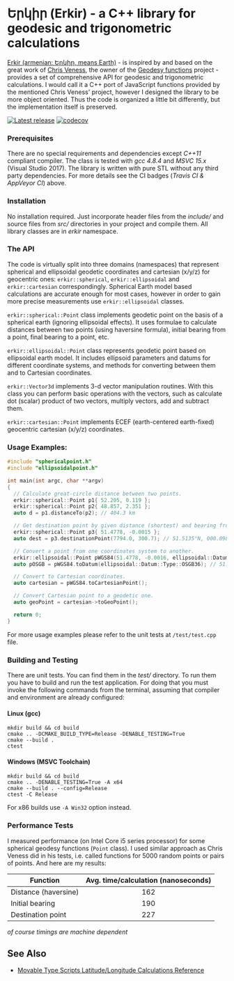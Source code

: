 # Երկիր (Erkir) - a C++ library for geodesic and trigonometric calculations

[Erkir (armenian: Երկիր, means Earth)](https://github.com/vahancho/erkir) - is inspired
by and based on the great work of [Chris Veness](https://github.com/chrisveness),
the owner of the [Geodesy functions](https://github.com/chrisveness/geodesy)
project - provides a set of comprehensive API for geodesic and trigonometric calculations.
I would call it a C++ port of JavaScript functions provided by the mentioned Chris Veness' project,
however I designed the library to be more object oriented. Thus the code is organized a
little bit differently, but the implementation itself is preserved.

[![Latest release](https://img.shields.io/github/v/release/vahancho/erkir?include_prereleases)](https://github.com/vahancho/erkir/releases)
[![codecov](https://codecov.io/gh/vahancho/erkir/branch/master/graph/badge.svg)](https://codecov.io/gh/vahancho/erkir)

### Prerequisites

There are no special requirements and dependencies except *C++11* compliant compiler.
The class is tested with *gcc 4.8.4* and *MSVC 15.x* (Visual Studio 2017).
The library is written with pure STL without any third party dependencies.
For more details see the CI badges (*Travis CI & AppVeyor CI*) above.

### Installation

No installation required. Just incorporate header files from the *include/* and
source files from *src/* directories in your project and compile them. All library
classes are in *erkir* namespace.

### The API

The code is virtually split into three domains (namespaces) that represent spherical
and ellipsoidal geodetic coordinates and cartesian (x/y/z) for geocentric ones:
`erkir::spherical`, `erkir::ellipsoidal` and `erkir::cartesian` correspondingly.
Spherical Earth model based calculations are accurate enough for most cases, however
in order to gain more precise measurements use `erkir::ellipsoidal` classes.

`erkir::spherical::Point` class implements geodetic point on the basis of a spherical
earth (ignoring ellipsoidal effects). It uses formulae to calculate distances between
two points (using haversine formula), initial bearing from a point, final bearing to a point, etc.

`erkir::ellipsoidal::Point` class represents geodetic point based on ellipsoidal
earth model. It includes ellipsoid parameters and datums for different coordinate
systems, and methods for converting between them and to Cartesian coordinates.

`erkir::Vector3d` implements 3-d vector manipulation routines. With this class you
can perform basic operations with the vectors, such as calculate dot (scalar) product
of two vectors, multiply vectors, add and subtract them.

`erkir::cartesian::Point` implements ECEF (earth-centered earth-fixed) geocentric
cartesian (x/y/z) coordinates.

### Usage Examples:

```cpp
#include "sphericalpoint.h"
#include "ellipsoidalpoint.h"

int main(int argc, char **argv)
{
  // Calculate great-circle distance between two points.
  erkir::spherical::Point p1{ 52.205, 0.119 };
  erkir::spherical::Point p2{ 48.857, 2.351 };
  auto d = p1.distanceTo(p2); // 404.3 km

  // Get destination point by given distance (shortest) and bearing from start point.
  erkir::spherical::Point p3{ 51.4778, -0.0015 };
  auto dest = p3.destinationPoint(7794.0, 300.7); // 51.5135°N, 000.0983°W

  // Convert a point from one coordinates system to another.
  erkir::ellipsoidal::Point pWGS84(51.4778, -0.0016, ellipsoidal::Datum::Type::WGS84);
  auto pOSGB = pWGS84.toDatum(ellipsoidal::Datum::Type::OSGB36); // 51.4778°N, 000.0000°E

  // Convert to Cartesian coordinates.
  auto cartesian = pWGS84.toCartesianPoint();

  // Convert Cartesian point to a geodetic one.
  auto geoPoint = cartesian->toGeoPoint();

  return 0;
}
```

For more usage examples please refer to the unit tests at `/test/test.cpp` file.

### Building and Testing

There are unit tests. You can find them in the *test/* directory.
To run them you have to build and run the test application. For doing that you must invoke the following
commands from the terminal, assuming that compiler and environment are already configured:

#### Linux (gcc)

```
mkdir build && cd build
cmake .. -DCMAKE_BUILD_TYPE=Release -DENABLE_TESTING=True
cmake --build .
ctest
```

#### Windows (MSVC Toolchain)

```
mkdir build && cd build
cmake .. -DENABLE_TESTING=True -A x64
cmake --build . --config=Release
ctest -C Release
```

For x86 builds use `-A Win32` option instead.

### Performance Tests

I measured performance (on Intel Core i5 series processor) for some spherical geodesy
functions (`Point` class). I used similar approach as Chris Veness did in his tests,
i.e. called functions for 5000 random points or pairs of points. And here are my results:

| Function             | Avg. time/calculation (nanoseconds)|
| -------------------- |:----------------------------------:|
| Distance (haversine) | 162                                |
| Initial bearing      | 190                                |
| Destination point    | 227                                |

*of course timings are machine dependent*

## See Also

* [Movable Type Scripts Latitude/Longitude Calculations Reference](http://www.movable-type.co.uk/scripts/latlong.html)


